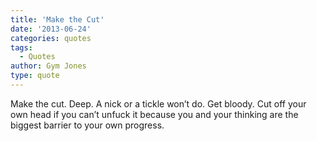 ```yaml
---
title: 'Make the Cut'
date: '2013-06-24'
categories: quotes
tags:
  - Quotes
author: Gym Jones
type: quote
---
```


Make the cut. Deep. A nick or a tickle won’t do. Get bloody. Cut off your own head if you can’t unfuck it because you and your thinking are the biggest barrier to your own progress.
